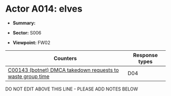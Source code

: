 # Actor A014: elves

* **Summary:** 

* **Sector:** S006

* **Viewpoint:** FW02


| Counters | Response types |
| -------- | -------------- |
| [C00143 (botnet) DMCA takedown requests to waste group time](../generated_pages/counters/C00143.md) | D04 |


DO NOT EDIT ABOVE THIS LINE - PLEASE ADD NOTES BELOW
